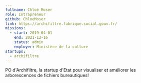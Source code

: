 ```yaml
---
fullname: Chloé Moser
role: Intrapreneur
github: ChloeMoser
link: https://archifiltre.fabrique.social.gouv.fr/
missions:
  - start: 2019-04-01
    end: 2021-12-16
    status: admin
    employer: Ministère de la culture
startups:
  - archifiltre
---
```


PO d'Archifiltre, la startup d'Etat pour visualiser et améliorer les arborescences de fichiers bureautiques!
